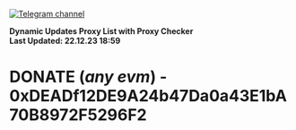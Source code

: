 [![Telegram channel](https://img.shields.io/endpoint?url=https://runkit.io/damiankrawczyk/telegram-badge/branches/master?url=https://t.me/n4z4v0d)](https://t.me/n4z4v0d) 

**Dynamic Updates Proxy List with Proxy Checker**  
**Last Updated: 22.12.23 18:59**

# DONATE (_any evm_) - 0xDEADf12DE9A24b47Da0a43E1bA70B8972F5296F2
